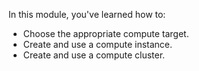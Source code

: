 In this module, you've learned how to:

- Choose the appropriate compute target.
- Create and use a compute instance.
- Create and use a compute cluster.
